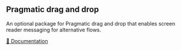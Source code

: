 ## Pragmatic drag and drop

An optional package for Pragmatic drag and drop that enables screen reader messaging for alternative flows.

[📖 Documentation](https://atlassian.design/components/pragmatic-drag-and-drop/)
